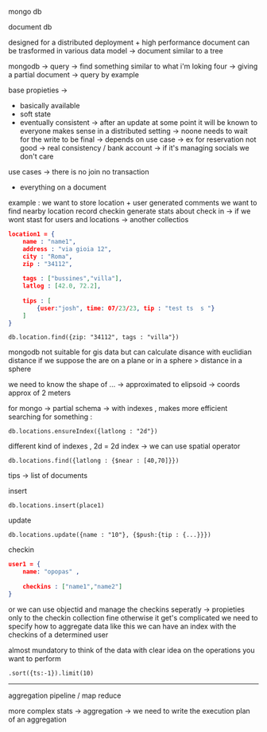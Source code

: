 mongo db 

document db 

designed for a distributed deployment + high performance 
document can be trasformed in various data model -> document similar to a tree 

mongodb -> query -> find something similar to what i'm loking four -> giving a partial document -> query by example 

base propieties -> 
+ basically available 
+ soft state 
+ eventually consistent -> after an update at some point it will be known to everyone makes sense in a distributed setting -> noone needs to wait for the write to be final -> depends on use case -> ex for reservation not good -> real consistency / bank account -> if it's managing socials we don't care 

use cases -> 
there is no join
no transaction
- everything on a document

example : 
we want to store location + user generated comments 
we want to find nearby location
record checkin
generate stats about check in -> if we wont stast for users and locations -> another collectios

```json
location1 = {
	name : "name1",
	address : "via gioia 12",
	city : "Roma",
	zip : "34112",
	
	tags : ["bussines","villa"],
	latlog : [42.0, 72.2],
	
	tips : [
		{user:"josh", time: 07/23/23, tip : "test ts  s "}
	]
}
```

```
db.location.find({zip: "34112", tags : "villa"})
```

mongodb not suitable for gis data but can calculate disance with euclidian distance if we suppose the are on a plane or in a sphere > distance in a sphere

we need to know the shape of  ... -> approximated to elipsoid -> coords approx of 2 meters

for mongo -> partial schema -> with indexes , makes more efficient searching for something :
```
db.locations.ensureIndex({latlong : "2d"})
```

different kind of indexes , 2d = 2d index -> we can use spatial operator 

```
db.locations.find({latlong : {$near : [40,70]}})
```

tips -> list of documents

insert
```
db.locations.insert(place1)
```

update
```
db.locations.update({name : "10"}, {$push:{tip : {...}}})
```

checkin 

```json
user1 = {
	name: "opopas" ,
	
	checkins : ["name1","name2"]
}
```

or we can use objectid and manage the checkins seperatly -> propieties only to the checkin collection fine otherwise it get's complicated we need to specify how to aggregate data 
like this we can have an index with the checkins of a determined user

almost mundatory to think of the data with clear idea on the operations you want to perform

`.sort({ts:-1}).limit(10)`

---

aggregation pipeline / map reduce

more complex stats -> aggregation -> we need to write the execution plan of an aggregation
